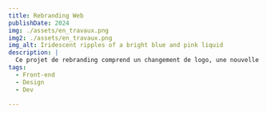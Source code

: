 ```yaml
---
title: Rebranding Web
publishDate: 2024
img: ./assets/en_travaux.png
img2: ./assets/en_travaux.png
img_alt: Iridescent ripples of a bright blue and pink liquid
description: |
  Ce projet de rebranding comprend un changement de logo, une nouvelle palette de couleurs, une typographie moderne et une refonte du site. L'objectif est de moderniser le site et d'améliorer l'expérience utilisateur, tout en revitalisation l'identité visuelle
tags:
  - Front-end
  - Design
  - Dev
  
---
```


